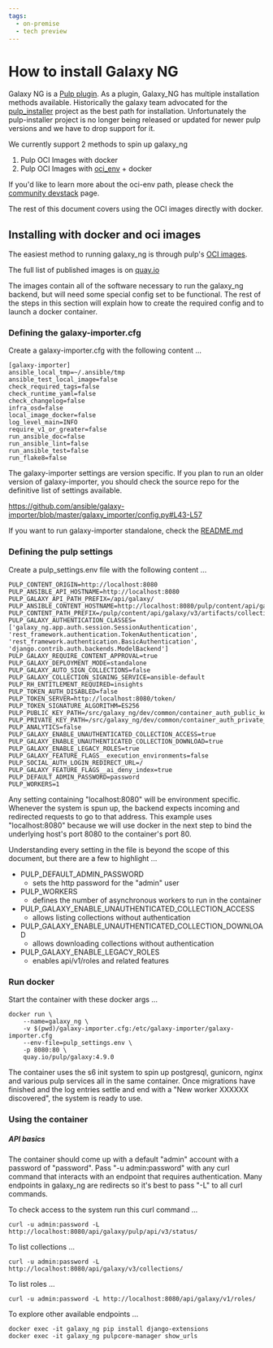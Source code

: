 ```yaml
---
tags:
  - on-premise
  - tech preview
---
```


# How to install Galaxy NG

Galaxy NG is a [Pulp plugin](https://pulpproject.org/content-plugins/). As a plugin, Galaxy_NG has multiple installation methods available. Historically the galaxy team advocated for the [pulp_installer](https://github.com/pulp/pulp_installer) project as the best path for installation. Unfortunately the pulp-installer project is no longer being released or updated for newer pulp versions and we have to drop support for it.

We currently support 2 methods to spin up galaxy_ng

1. Pulp OCI Images with docker
2. Pulp OCI Images with [oci_env](https://github.com/pulp/oci_env) + docker


If you'd like to learn more about the oci-env path, please check the [community devstack](/galaxy_ng/community/devstack/#oci-env) page. 

The rest of this document covers using the OCI images directly with docker.

## Installing with docker and oci images

The easiest method to running galaxy_ng is through pulp's [OCI images](https://github.com/pulp/pulp-oci-images).

The full list of published images is on [quay.io](https://quay.io/repository/pulp/galaxy?tab=tags&tag=latest)

The images contain all of the software necessary to run the galaxy_ng backend, but will need some special config set to be functional. The rest of the steps in this section will explain how to create the required config and to launch a docker container.

### Defining the galaxy-importer.cfg

Create a galaxy-importer.cfg with the following content ...
```                                                                 
[galaxy-importer]                                                                                                                        
ansible_local_tmp=~/.ansible/tmp                                                                                                         
ansible_test_local_image=false                                      
check_required_tags=false                                                                                                                
check_runtime_yaml=false                                                                                                                 
check_changelog=false                                               
infra_osd=false                                                                                                                          
local_image_docker=false                                            
log_level_main=INFO                                                 
require_v1_or_greater=false                                         
run_ansible_doc=false                                               
run_ansible_lint=false                                              
run_ansible_test=false                                              
run_flake8=false                                                    
```

The galaxy-importer settings are version specific. If you plan to run an older version of galaxy-importer, you should check the source repo for the definitive list of settings available.

https://github.com/ansible/galaxy-importer/blob/master/galaxy_importer/config.py#L43-L57

If you want to run galaxy-importer standalone, check the [README.md](https://github.com/ansible/galaxy-importer/blob/master/README.md)


### Defining the pulp settings

Create a pulp_settings.env file with the following content ...
```
PULP_CONTENT_ORIGIN=http://localhost:8080
PULP_ANSIBLE_API_HOSTNAME=http://localhost:8080
PULP_GALAXY_API_PATH_PREFIX=/api/galaxy/                            
PULP_ANSIBLE_CONTENT_HOSTNAME=http://localhost:8080/pulp/content/api/galaxy/v3/artifacts/collections/
PULP_CONTENT_PATH_PREFIX=/pulp/content/api/galaxy/v3/artifacts/collections/
PULP_GALAXY_AUTHENTICATION_CLASSES=['galaxy_ng.app.auth.session.SessionAuthentication', 'rest_framework.authentication.TokenAuthentication', 'rest_framework.authentication.BasicAuthentication', 'django.contrib.auth.backends.ModelBackend']
PULP_GALAXY_REQUIRE_CONTENT_APPROVAL=true
PULP_GALAXY_DEPLOYMENT_MODE=standalone                              
PULP_GALAXY_AUTO_SIGN_COLLECTIONS=false                             
PULP_GALAXY_COLLECTION_SIGNING_SERVICE=ansible-default              
PULP_RH_ENTITLEMENT_REQUIRED=insights
PULP_TOKEN_AUTH_DISABLED=false
PULP_TOKEN_SERVER=http://localhost:8080/token/                      
PULP_TOKEN_SIGNATURE_ALGORITHM=ES256
PULP_PUBLIC_KEY_PATH=/src/galaxy_ng/dev/common/container_auth_public_key.pem                
PULP_PRIVATE_KEY_PATH=/src/galaxy_ng/dev/common/container_auth_private_key.pem
PULP_ANALYTICS=false
PULP_GALAXY_ENABLE_UNAUTHENTICATED_COLLECTION_ACCESS=true     
PULP_GALAXY_ENABLE_UNAUTHENTICATED_COLLECTION_DOWNLOAD=true
PULP_GALAXY_ENABLE_LEGACY_ROLES=true
PULP_GALAXY_FEATURE_FLAGS__execution_environments=false
PULP_SOCIAL_AUTH_LOGIN_REDIRECT_URL=/
PULP_GALAXY_FEATURE_FLAGS__ai_deny_index=true
PULP_DEFAULT_ADMIN_PASSWORD=password
PULP_WORKERS=1
```

Any setting containing "localhost:8080" will be environment specific. Whenever the system is spun up, the backend expects incoming and redirected requests to go to that address. This example uses "localhost:8080" because we will use docker in the next step to bind the underlying host's port 8080 to the container's port 80.

Understanding every setting in the file is beyond the scope of this document, but there are a few to highlight ...

- PULP_DEFAULT_ADMIN_PASSWORD
    - sets the http password for the "admin" user
- PULP_WORKERS
    - defines the number of asynchronous workers to run in the container
- PULP_GALAXY_ENABLE_UNAUTHENTICATED_COLLECTION_ACCESS
    - allows listing collections without authentication
- PULP_GALAXY_ENABLE_UNAUTHENTICATED_COLLECTION_DOWNLOAD
    - allows downloading collections without authentication
- PULP_GALAXY_ENABLE_LEGACY_ROLES
    - enables api/v1/roles and related features

### Run docker

Start the container with these docker args ...
```
docker run \                                                        
    --name=galaxy_ng \
    -v $(pwd)/galaxy-importer.cfg:/etc/galaxy-importer/galaxy-importer.cfg
    --env-file=pulp_settings.env \
    -p 8080:80 \                                                    
    quay.io/pulp/galaxy:4.9.0 
```

The container uses the s6 init system to spin up postgresql, gunicorn, nginx and various pulp services all in the same container. Once migrations have finished and the log entries settle and end with a "New worker XXXXXX discovered", the system is ready to use.

### Using the container

##### API basics

The container should come up with a default "admin" account with a password of "password". Pass "-u admin:password" with any curl command that interacts with an endpoint that requires authentication. Many endpoints in galaxy_ng are redirects so it's best to pass "-L" to all curl commands. 

To check access to the system run this curl command ...
```
curl -u admin:password -L http://localhost:8080/api/galaxy/pulp/api/v3/status/
```

To list collections ...
```
curl -u admin:password -L http://localhost:8080/api/galaxy/v3/collections/
```
To list roles ...
```
curl -u admin:password -L http://localhost:8080/api/galaxy/v1/roles/
```

To explore other available endpoints ...
```
docker exec -it galaxy_ng pip install django-extensions
docker exec -it galaxy_ng pulpcore-manager show_urls
```
